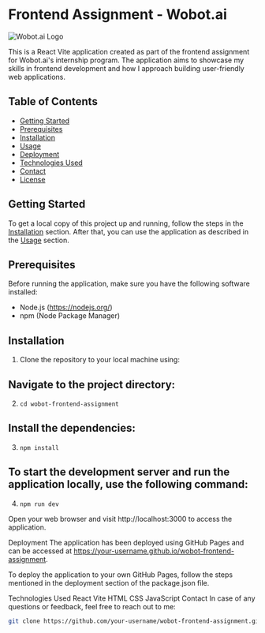 # Frontend Assignment - Wobot.ai

![Wobot.ai Logo](wobot-logo.png)

This is a React Vite application created as part of the frontend assignment for Wobot.ai's internship program. The application aims to showcase my skills in frontend development and how I approach building user-friendly web applications.

## Table of Contents

- [Getting Started](#getting-started)
- [Prerequisites](#prerequisites)
- [Installation](#installation)
- [Usage](#usage)
- [Deployment](#deployment)
- [Technologies Used](#technologies-used)
- [Contact](#contact)
- [License](#license)

## Getting Started

To get a local copy of this project up and running, follow the steps in the [Installation](#installation) section. After that, you can use the application as described in the [Usage](#usage) section.

## Prerequisites

Before running the application, make sure you have the following software installed:

- Node.js (https://nodejs.org/)
- npm (Node Package Manager)

## Installation

1. Clone the repository to your local machine using:
## Navigate to the project directory:
2. ```cd wobot-frontend-assignment```
## Install the dependencies:
3. ```npm install```
## To start the development server and run the application locally, use the following command:
4. ```npm run dev```

Open your web browser and visit http://localhost:3000 to access the application.

Deployment
The application has been deployed using GitHub Pages and can be accessed at https://your-username.github.io/wobot-frontend-assignment.

To deploy the application to your own GitHub Pages, follow the steps mentioned in the deployment section of the package.json file.

Technologies Used
React
Vite
HTML
CSS
JavaScript
Contact
In case of any questions or feedback, feel free to reach out to me:



   ```bash
   git clone https://github.com/your-username/wobot-frontend-assignment.git
